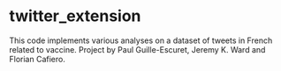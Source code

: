 # twitter_extension

This code implements various analyses on a dataset of tweets in French related to vaccine. Project by Paul Guille-Escuret, Jeremy K. Ward and Florian Cafiero.
